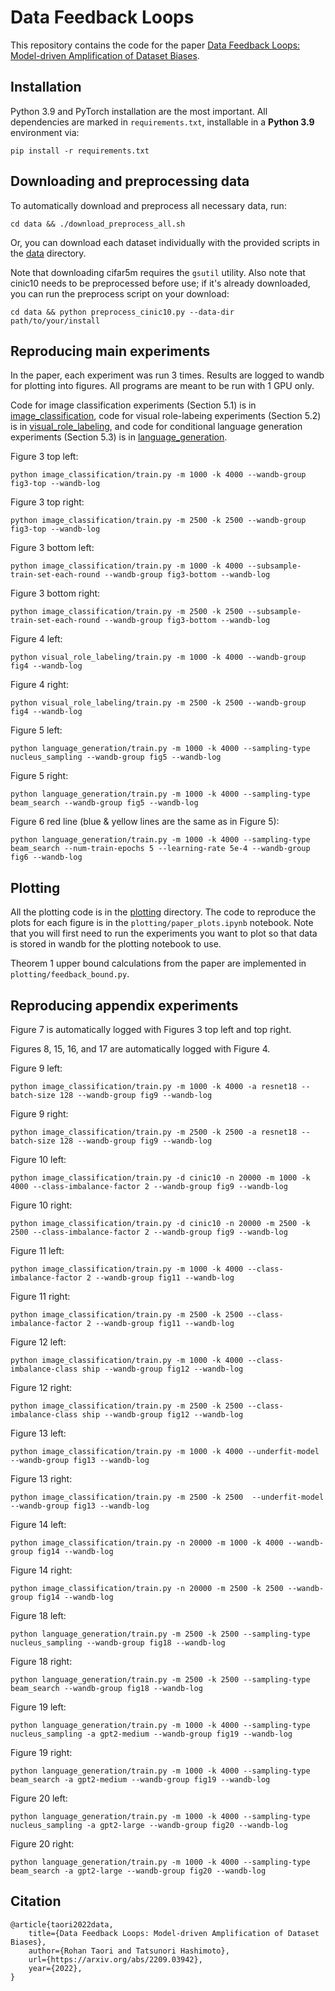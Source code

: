 # Data Feedback Loops

This repository contains the code for the paper
[Data Feedback Loops: Model-driven Amplification of Dataset Biases](https://arxiv.org/abs/2209.03942).

## Installation

Python 3.9 and PyTorch installation are the most important. All dependencies are marked in `requirements.txt`, installable in a **Python 3.9** environment via: 
```
pip install -r requirements.txt
```

## Downloading and preprocessing data

To automatically download and preprocess all necessary data, run:
```
cd data && ./download_preprocess_all.sh
```
Or, you can download each dataset individually with the provided scripts in the [data](data) directory. 

Note that downloading cifar5m requires the `gsutil` utility. Also note that cinic10 needs to be preprocessed before use; if it's already downloaded, you can run the preprocess script on your download:
```
cd data && python preprocess_cinic10.py --data-dir path/to/your/install
```

## Reproducing main experiments

In the paper, each experiment was run 3 times. Results are logged to wandb for plotting into figures. All programs are meant to be run with 1 GPU only.

Code for image classification experiments (Section 5.1) is in [image_classification](image_classification), code for visual role-labeing experiments (Section 5.2) is in [visual_role_labeling](visual_role_labeling), and code for conditional language generation experiments (Section 5.3) is in [language_generation](language_generation). 

Figure 3 top left:
```
python image_classification/train.py -m 1000 -k 4000 --wandb-group fig3-top --wandb-log
```

Figure 3 top right:
```
python image_classification/train.py -m 2500 -k 2500 --wandb-group fig3-top --wandb-log
```

Figure 3 bottom left:
```
python image_classification/train.py -m 1000 -k 4000 --subsample-train-set-each-round --wandb-group fig3-bottom --wandb-log
```

Figure 3 bottom right:
```
python image_classification/train.py -m 2500 -k 2500 --subsample-train-set-each-round --wandb-group fig3-bottom --wandb-log
```

Figure 4 left:
```
python visual_role_labeling/train.py -m 1000 -k 4000 --wandb-group fig4 --wandb-log
```

Figure 4 right:
```
python visual_role_labeling/train.py -m 2500 -k 2500 --wandb-group fig4 --wandb-log
```

Figure 5 left:
```
python language_generation/train.py -m 1000 -k 4000 --sampling-type nucleus_sampling --wandb-group fig5 --wandb-log
```

Figure 5 right:
```
python language_generation/train.py -m 1000 -k 4000 --sampling-type beam_search --wandb-group fig5 --wandb-log
```

Figure 6 red line (blue & yellow lines are the same as in Figure 5):
```
python language_generation/train.py -m 1000 -k 4000 --sampling-type beam_search --num-train-epochs 5 --learning-rate 5e-4 --wandb-group fig6 --wandb-log
```

## Plotting

All the plotting code is in the [plotting](plotting) directory. The code to reproduce the plots for each figure is in the `plotting/paper_plots.ipynb` notebook. Note that you will first need to run the experiments you want to plot so that data is stored in wandb for the plotting notebook to use.

Theorem 1 upper bound calculations from the paper are implemented in `plotting/feedback_bound.py`. 

## Reproducing appendix experiments

Figure 7 is automatically logged with Figures 3 top left and top right.

Figures 8, 15, 16, and 17 are automatically logged with Figure 4.

Figure 9 left:
```
python image_classification/train.py -m 1000 -k 4000 -a resnet18 --batch-size 128 --wandb-group fig9 --wandb-log
```

Figure 9 right:
```
python image_classification/train.py -m 2500 -k 2500 -a resnet18 --batch-size 128 --wandb-group fig9 --wandb-log
```

Figure 10 left:
```
python image_classification/train.py -d cinic10 -n 20000 -m 1000 -k 4000 --class-imbalance-factor 2 --wandb-group fig9 --wandb-log
```

Figure 10 right:
```
python image_classification/train.py -d cinic10 -n 20000 -m 2500 -k 2500 --class-imbalance-factor 2 --wandb-group fig9 --wandb-log
```

Figure 11 left:
```
python image_classification/train.py -m 1000 -k 4000 --class-imbalance-factor 2 --wandb-group fig11 --wandb-log
```

Figure 11 right:
```
python image_classification/train.py -m 2500 -k 2500 --class-imbalance-factor 2 --wandb-group fig11 --wandb-log
```

Figure 12 left:
```
python image_classification/train.py -m 1000 -k 4000 --class-imbalance-class ship --wandb-group fig12 --wandb-log
```

Figure 12 right:
```
python image_classification/train.py -m 2500 -k 2500 --class-imbalance-class ship --wandb-group fig12 --wandb-log
```

Figure 13 left:
```
python image_classification/train.py -m 1000 -k 4000 --underfit-model --wandb-group fig13 --wandb-log
```

Figure 13 right:
```
python image_classification/train.py -m 2500 -k 2500  --underfit-model --wandb-group fig13 --wandb-log
```

Figure 14 left:
```
python image_classification/train.py -n 20000 -m 1000 -k 4000 --wandb-group fig14 --wandb-log
```

Figure 14 right:
```
python image_classification/train.py -n 20000 -m 2500 -k 2500 --wandb-group fig14 --wandb-log
```

Figure 18 left:
```
python language_generation/train.py -m 2500 -k 2500 --sampling-type nucleus_sampling --wandb-group fig18 --wandb-log
```

Figure 18 right:
```
python language_generation/train.py -m 2500 -k 2500 --sampling-type beam_search --wandb-group fig18 --wandb-log
```

Figure 19 left:
```
python language_generation/train.py -m 1000 -k 4000 --sampling-type nucleus_sampling -a gpt2-medium --wandb-group fig19 --wandb-log
```

Figure 19 right:
```
python language_generation/train.py -m 1000 -k 4000 --sampling-type beam_search -a gpt2-medium --wandb-group fig19 --wandb-log
```

Figure 20 left:
```
python language_generation/train.py -m 1000 -k 4000 --sampling-type nucleus_sampling -a gpt2-large --wandb-group fig20 --wandb-log
```

Figure 20 right:
```
python language_generation/train.py -m 1000 -k 4000 --sampling-type beam_search -a gpt2-large --wandb-group fig20 --wandb-log
```

## Citation

```
@article{taori2022data,
    title={Data Feedback Loops: Model-driven Amplification of Dataset Biases},
    author={Rohan Taori and Tatsunori Hashimoto},
    url={https://arxiv.org/abs/2209.03942},
    year={2022},
}
```
